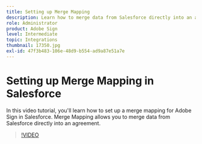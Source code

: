 ```yaml
---
title: Setting up Merge Mapping
description: Learn how to merge data from Salesforce directly into an agreement
role: Administrator
product: Adobe Sign
level: Intermediate
topic: Integrations
thumbnail: 17350.jpg
exl-id: 47f3b483-106e-48d9-b554-ad9a87e51a7e
---
```

# Setting up Merge Mapping in Salesforce

In this video tutorial, you'll learn how to set up a merge mapping for Adobe Sign in Salesforce. Merge Mapping allows you to merge data from Salesforce directly into an agreement.

>[!VIDEO](https://video.tv.adobe.com/v/17350?hidetitle=true)
